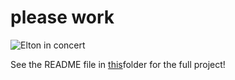 # please work
![Elton in concert](https://media2.giphy.com/media/v1.Y2lkPTc5MGI3NjExZG5iYzIycTAycXZ0YWxzd2lyaGc0aDMwMDQ2MTdwamF2OGRtMnJmZyZlcD12MV9pbnRlcm5hbF9naWZfYnlfaWQmY3Q9Zw/lrKGoNQ3xLNTNn5o6g/giphy.gif)

See the README file in [this](https://github.com/KateShutt/git_commands.git)folder for the full project!